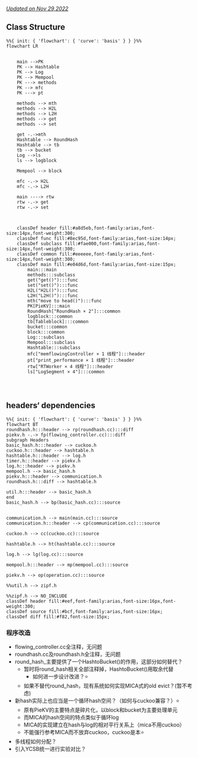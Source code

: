 *<u>Updated on Nov 29,2022</u>*

## Class Structure

```mermaid
%%{ init: { 'flowchart': { 'curve': 'basis' } } }%%
flowchart LR
	

	main -->PK
	PK --> Hashtable	
	PK --> Log
	PK --> Mempool
	PK ---> methods
	PK --> mfc
	PK ---> pt

	methods --> mth
	methods --> H2L
	methods --> L2H
	methods --> get
	methods --> set

	get -.->mth
	Hashtable --> RoundHash
	Hashtable --> tb
	tb --> bucket
	Log -->ls
	ls --> logblock

	Mempool --> block

	mfc -.-> H2L
	mfc -.-> L2H

	main ----> rtw
	rtw -.-> get
	rtw -.-> set

	

	classDef header fill:#a8d5eb,font-family:arias,font-size:14px,font-weight:300;
	classDef func fill:#8ec95d,font-family:arias,font-size:14px;
	classDef subclass fill:#fae000,font-family:arias,font-size:14px,font-weight:300;
	classDef common fill:#eeeeee,font-family:arias,font-size:14px,font-weight:300;
	classDef main fill:#e04d6d,font-family:arias,font-size:15px;
		main:::main
		methods:::subclass
		get("get()"):::func
		set("set()"):::func
		H2L("H2L()"):::func
		L2H("L2H()"):::func
		mth("move to head()"):::func
		PK[PieKV]:::main
		RoundHash["RoundHash × 2"]:::common
		logblock:::common
		tb[Tableblock]:::common
		bucket:::common
		block:::common
		Log:::subclass
		Mempool:::subclass
		Hashtable:::subclass
		mfc["memflowingController × 1 线程"]:::header
		pt["print_performance × 1 线程"]:::header
		rtw["RTWorker × 4 线程"]:::header
		ls["LogSegment × 4"]:::common


	

```

## headers‘ dependencies

```mermaid
%%{ init: { 'flowchart': { 'curve': 'basis' } } }%%
flowchart BT
roundhash.h:::header --> rp(roundhash.cc):::diff
piekv.h -.-> fp(flowing_controller.cc):::diff
subgraph Headers
basic_hash.h:::header --> cuckoo.h
cuckoo.h:::header --> hashtable.h
hashtable.h:::header --> log.h
timer.h:::header --> piekv.h
log.h:::header --> piekv.h
mempool.h --> basic_hash.h
piekv.h:::header --> communication.h
roundhash.h:::diff --> hashtable.h

util.h:::header --> basic_hash.h
end
basic_hash.h --> bp(basic_hash.cc):::source


communication.h --> main(main.cc):::source
communication.h:::header --> cp(communication.cc):::source

cuckoo.h --> cc(cuckoo.cc):::source

hashtable.h --> ht(hashtable.cc):::source

log.h --> lg(log.cc):::source

mempool.h:::header --> mp(mempool.cc):::source

piekv.h --> op(operation.cc):::source

%%util.h --> zipf.h

%%zipf.h --> NO_INCLUDE
classDef header fill:#eef,font-family:arias,font-size:16px,font-weight:300;
classDef source fill:#bcf,font-family:arias,font-size:16px;
classDef diff fill:#f82,font-size:15px;

```

### 程序改造

- flowing_controller.cc全注释，无问题
- roundhash.cc及roundhash.h全注释，无问题
- round_hash_主要提供了一个HashtoBucket()的作用，这部分如何替代？
  - 暂时将round_hash相关全部注释掉，HashtoBucket()用取余代替
    - 如何进一步设计改进？:star:
  - 如果不替代round_hash，现有系统如何实现MICA式的old evict？(暂不考虑)
- 新hash实际上也应当是一个循环hash空间？（如何与cuckoo兼容？）:star:
  - 原有PieKV的主要特点是碎片化，以block和bucket为主要处理单元
  - 而MICA的hash空间的特点类似于循环log
  - MICA的实现建立在hash与log的相对平行关系上（mica不用cuckoo）
  - 不能强行参考MICA而不放弃cuckoo，cuckoo是本:star:
- 多线程如何分配？
- 引入YCSB统一进行实验对比？
